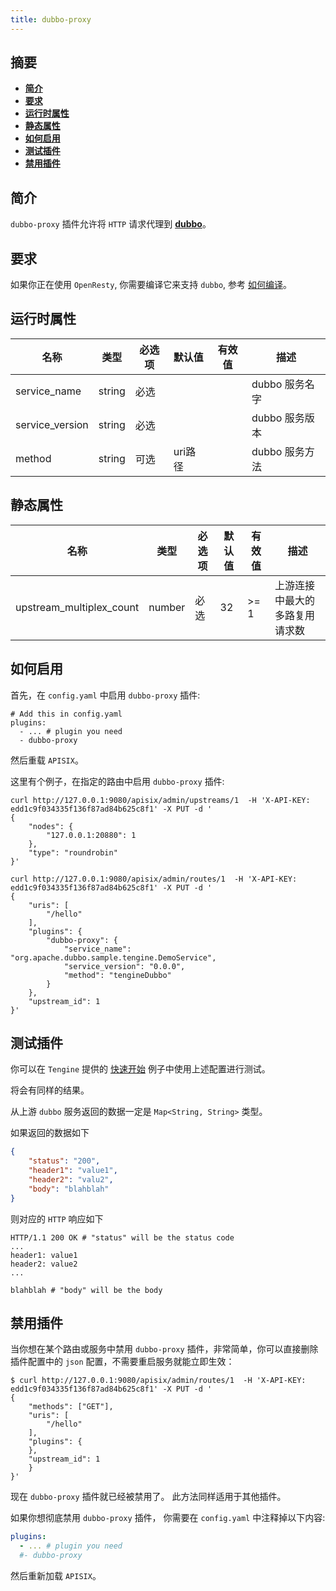 ```yaml
---
title: dubbo-proxy
---
```


<!--
#
# Licensed to the Apache Software Foundation (ASF) under one or more
# contributor license agreements.  See the NOTICE file distributed with
# this work for additional information regarding copyright ownership.
# The ASF licenses this file to You under the Apache License, Version 2.0
# (the "License"); you may not use this file except in compliance with
# the License.  You may obtain a copy of the License at
#
#     http://www.apache.org/licenses/LICENSE-2.0
#
# Unless required by applicable law or agreed to in writing, software
# distributed under the License is distributed on an "AS IS" BASIS,
# WITHOUT WARRANTIES OR CONDITIONS OF ANY KIND, either express or implied.
# See the License for the specific language governing permissions and
# limitations under the License.
#
-->

## 摘要

- [**简介**](#简介)
- [**要求**](#要求)
- [**运行时属性**](#运行时属性)
- [**静态属性**](#静态属性)
- [**如何启用**](#如何启用)
- [**测试插件**](#测试插件)
- [**禁用插件**](#禁用插件)

## 简介

`dubbo-proxy` 插件允许将 `HTTP` 请求代理到 [**dubbo**](http://dubbo.apache.org)。

## 要求

如果你正在使用 `OpenResty`, 你需要编译它来支持 `dubbo`, 参考 [如何编译](../how-to-build.md#步骤6：为-apache-apisix-构建-openresty)。

## 运行时属性

| 名称       | 类型 | 必选项 | 默认值  | 有效值       | 描述                                                          |
| ------------ | ------ | ----------- | -------- | ------------ | -------------------------------------------------------------------- |
| service_name    | string | 必选  |          |              | dubbo 服务名字 |
| service_version | string | 必选    |          |              | dubbo 服务版本 |
| method          | string | 可选    | uri路径 |     | dubbo 服务方法 |

## 静态属性

| 名称       | 类型   | 必选项 | 默认值 | 有效值        | 描述                                                        |
| ------------ | ------ | ----------- | -------- | ------------ | -------------------------------------------------------------------- |
| upstream_multiplex_count | number | 必选    | 32        | >= 1 | 上游连接中最大的多路复用请求数 |

## 如何启用

首先，在 `config.yaml` 中启用 `dubbo-proxy` 插件:

```
# Add this in config.yaml
plugins:
  - ... # plugin you need
  - dubbo-proxy
```

然后重载 `APISIX`。

这里有个例子，在指定的路由中启用 `dubbo-proxy` 插件:

```shell
curl http://127.0.0.1:9080/apisix/admin/upstreams/1  -H 'X-API-KEY: edd1c9f034335f136f87ad84b625c8f1' -X PUT -d '
{
    "nodes": {
        "127.0.0.1:20880": 1
    },
    "type": "roundrobin"
}'

curl http://127.0.0.1:9080/apisix/admin/routes/1  -H 'X-API-KEY: edd1c9f034335f136f87ad84b625c8f1' -X PUT -d '
{
    "uris": [
        "/hello"
    ],
    "plugins": {
        "dubbo-proxy": {
            "service_name": "org.apache.dubbo.sample.tengine.DemoService",
            "service_version": "0.0.0",
            "method": "tengineDubbo"
        }
    },
    "upstream_id": 1
}'
```

## 测试插件

你可以在 `Tengine` 提供的 [快速开始](https://github.com/alibaba/tengine/tree/master/modules/mod_dubbo#quick-start) 例子中使用上述配置进行测试。

将会有同样的结果。

从上游 `dubbo` 服务返回的数据一定是 `Map<String, String>` 类型。

如果返回的数据如下

```json
{
    "status": "200",
    "header1": "value1",
    "header2": "valu2",
    "body": "blahblah"
}
```

则对应的 `HTTP` 响应如下

```http
HTTP/1.1 200 OK # "status" will be the status code
...
header1: value1
header2: value2
...

blahblah # "body" will be the body
```

## 禁用插件

当你想在某个路由或服务中禁用 `dubbo-proxy` 插件，非常简单，你可以直接删除插件配置中的 `json` 配置，不需要重启服务就能立即生效：

```shell
$ curl http://127.0.0.1:9080/apisix/admin/routes/1  -H 'X-API-KEY: edd1c9f034335f136f87ad84b625c8f1' -X PUT -d '
{
    "methods": ["GET"],
    "uris": [
        "/hello"
    ],
    "plugins": {
    },
    "upstream_id": 1
    }
}'
```

现在 `dubbo-proxy` 插件就已经被禁用了。 此方法同样适用于其他插件。

如果你想彻底禁用 `dubbo-proxy` 插件，
你需要在 `config.yaml` 中注释掉以下内容:

```yaml
plugins:
  - ... # plugin you need
  #- dubbo-proxy
```

然后重新加载 `APISIX`。
